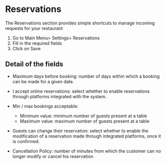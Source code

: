 # Reservations

The Reservations section provides simple shortcuts to manage incoming requests for your restaurant

1. Go to Main Menu> Settings> Reservations
2. Fill in the required fields
3. Click on Save

## Detail of the fields

* Maximum days before booking: number of days within which a booking can be made for a given date.

* I accept online reservations: select whether to enable reservations through platforms integrated with the system.

* Min / max bookings acceptable:

    - Minimum value: minimum number of guests present at a table
    - Maximum value: maximum number of guests present at a table

* Guests can change their reservation: select whether to enable the modification of a reservation made through integrated platforms, once it is confirmed.

* Cancellation Policy: number of minutes from which the customer can no longer modify or cancel his reservation